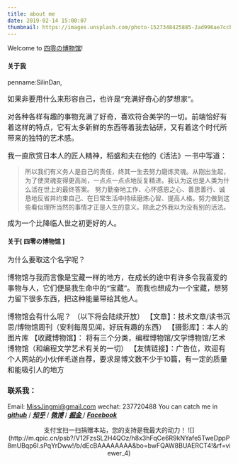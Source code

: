```yaml
---
title: about me
date: 2019-02-14 15:00:07
thumbnail: https://images.unsplash.com/photo-1527348425885-2ad996ae7ccb?ixlib=rb-1.2.1&ixid=eyJhcHBfaWQiOjEyMDd9&auto=format&fit=crop&w=1350&q=80 # 略缩图
---
```

Welcome to [四零の博物馆](https://silindan.github.io/)! 

#### 关于我

penname:SilinDan,
<font size=3>  

    
如果非要用什么来形容自己，也许是“充满好奇心的梦想家”。

对各种各样有趣的事物充满了好奇，喜欢符合美学的一切。前端恰好有着这样的特点，它有太多新鲜的东西等着我去钻研，又有着这个时代所带来的独特的艺术感。

我一直欣赏日本人的匠人精神，稻盛和夫在他的《活法》一书中写道：</font>

> 所以我们有义务人是自己的责任，终其一生去努力磨炼灵魂。从刚出生起，为了使灵魂变得更高尚，一点点一点点地反复精进。我认为这也是人类为什么活在世上的最终答案。 努力勤奋地工作、心怀感恩之心、善思善行、诚恳地反省并约束自己、在日常生活中持续磨炼心智、提高人格。努力做到这些看似理所当然的事情才正是人生的意义。除此之外我以为没有别的活法。

<font size=3>
成为一个比降临人世之初更好的人。
</font>

#### 关于[ 四零の博物馆 ]

<font size=3>
为什么要取这个名字呢？

博物馆与我而言像是宝藏一样的地方，在成长的途中有许多令我喜爱的事物与人，它们便是我生命中的“宝藏”。 而我也想成为一个宝藏，想努力留下很多东西，把这种能量带给其他人。

博物馆会有什么呢？
（以下将会陆续开放）
【文章】：技术文章/读书沉思/博物馆周刊（安利每周见闻，好玩有趣的东西）
【摄影库】：本人的图片库
【收藏博物馆】： 将有三个分类，编程博物馆/文学博物馆/艺术博物馆（和编程文学艺术有关的一切）
【友情链接】：广告位，欢迎有个人网站的小伙伴毛遂自荐，要求是博文数不少于10篇，有一定的质量和能吸引人的地方
</font>

### 联系我：
Email: MissJingmi@gmail.com
wechat: 237720488
You can catch me in <u>[***github***](https://github.com/SilinDan)</u> / <u>[***知乎***](https://www.zhihu.com/people/silin-dan)</u> / <u>[***微博***](https://weibo.com/u/2631163541)</u> / <u>[***掘金***](https://juejin.im/user/5bdc7a7df265da61335609e5/) </u> / <u>[***Facebook***](https://www.facebook.com/profile.php?id=100028253920296&ref=bookmarks)</u>

<center>
支付宝扫一扫捐赠本站，您的支持是我最大的动力！
![](http://m.qpic.cn/psb?/V12FzsSL2H4QOz/h8x3hFqCe6R9kNYafe5TweDppP8mUBqp6l.sPqYrDww!/b/dEcBAAAAAAAA&bo=bwFQAW8BUAERCT4!&rf=viewer_4)
</center>
<br/>